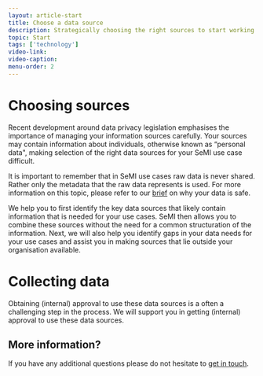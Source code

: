 ```yaml
---
layout: article-start
title: Choose a data source
description: Strategically choosing the right sources to start working with is difficult, this article advises you on how to select the right datasets.
topic: Start
tags: ['technology']
video-link: 
video-caption: 
menu-order: 2
---
```


# Choosing sources
Recent development around data privacy legislation emphasises the importance of managing your information sources carefully. Your sources may contain information about individuals, otherwise known as “personal data", making selection of the right data sources for your SeMI use case difficult. 

It is important to remember that in SeMI use cases raw data is never shared. Rather only the metadata that the raw data represents is used. For more information on this topic, please refer to our [brief](/knowledge-base/learn/data-compliancy/) on why your data is safe.

We help you to first identify the key data sources that likely contain information that is needed for your use cases. SeMI then allows you to combine these sources without the need for a common structuration of the information. Next, we will also help you identify gaps in your data needs for your use cases and assist you in making sources that lie outside your organisation available. 

# Collecting data

Obtaining (internal) approval to use these data sources is a often a challenging step in the process. We will support you in getting (internal) approval to use these data sources.

## More information?
If you have any additional questions please do not hesitate to [get in touch](/contact/).
